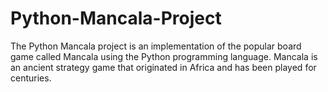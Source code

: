 # Python-Mancala-Project
The Python Mancala project is an implementation of the popular board game called Mancala using the Python programming language. Mancala is an ancient strategy game that originated in Africa and has been played for centuries.
